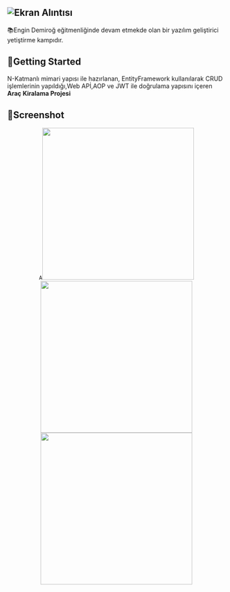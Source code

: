 
## ![Ekran Alıntısı](https://user-images.githubusercontent.com/34273337/107855830-c9080480-6e35-11eb-8071-5f01ea0623d1.PNG)
📚Engin Demiroğ eğitmenliğinde devam etmekde olan bir yazılım geliştirici yetiştirme kampıdır.

## :pushpin:Getting Started
N-Katmanlı mimari yapısı ile hazırlanan, EntityFramework kullanılarak CRUD işlemlerinin yapıldığı,Web APİ,AOP ve JWT ile doğrulama yapısını içeren **Araç Kiralama Projesi**

## :pushpin:Screenshot
<center>
<code>A<img height="350"  src="https://user-images.githubusercontent.com/34273337/110033957-17c90000-7d4b-11eb-8bac-4b3f52d5ea75.PNG"></code>
<code><img height="350"  src="https://user-images.githubusercontent.com/34273337/107887117-d2b46980-6f14-11eb-9a78-668c50a1fdfb.PNG"></code>
<code><img height="350"  src="https://user-images.githubusercontent.com/34273337/107887119-d34d0000-6f14-11eb-934f-2f8a0bb9c183.PNG"></code>
</center>


